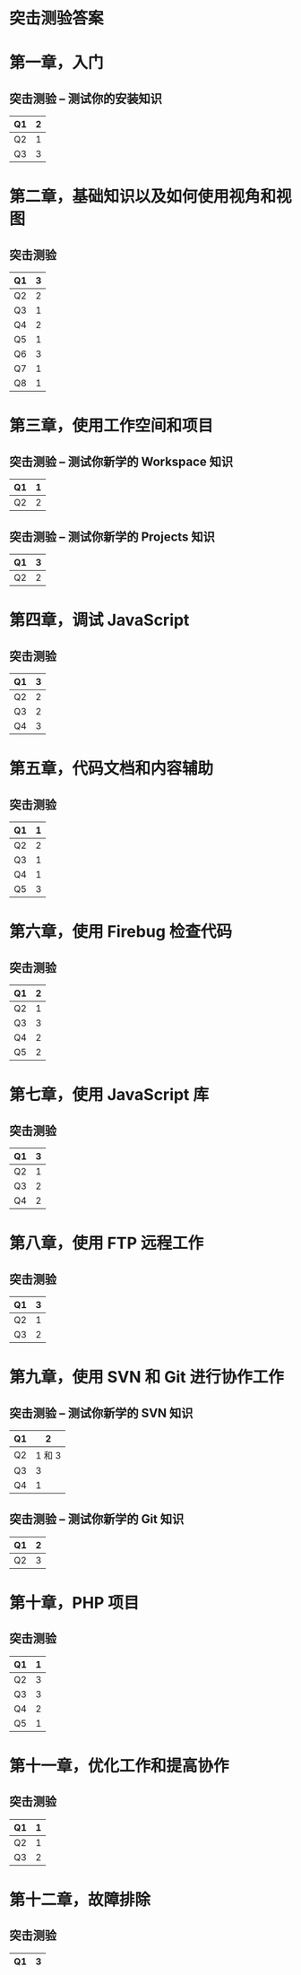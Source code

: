 # 突击测验答案

# 第一章，入门

## 突击测验 – 测试你的安装知识

| Q1 | 2 |
| --- | --- |
| Q2 | 1 |
| Q3 | 3 |

# 第二章，基础知识以及如何使用视角和视图

## 突击测验

| Q1 | 3 |
| --- | --- |
| Q2 | 2 |
| Q3 | 1 |
| Q4 | 2 |
| Q5 | 1 |
| Q6 | 3 |
| Q7 | 1 |
| Q8 | 1 |

# 第三章，使用工作空间和项目

## 突击测验 – 测试你新学的 Workspace 知识

| Q1 | 1 |
| --- | --- |
| Q2 | 2 |

## 突击测验 – 测试你新学的 Projects 知识

| Q1 | 3 |
| --- | --- |
| Q2 | 2 |

# 第四章，调试 JavaScript

## 突击测验

| Q1 | 3 |
| --- | --- |
| Q2 | 2 |
| Q3 | 2 |
| Q4 | 3 |

# 第五章，代码文档和内容辅助

## 突击测验

| Q1 | 1 |
| --- | --- |
| Q2 | 2 |
| Q3 | 1 |
| Q4 | 1 |
| Q5 | 3 |

# 第六章，使用 Firebug 检查代码

## 突击测验

| Q1 | 2 |
| --- | --- |
| Q2 | 1 |
| Q3 | 3 |
| Q4 | 2 |
| Q5 | 2 |

# 第七章，使用 JavaScript 库

## 突击测验

| Q1 | 3 |
| --- | --- |
| Q2 | 1 |
| Q3 | 2 |
| Q4 | 2 |

# 第八章，使用 FTP 远程工作

## 突击测验

| Q1 | 3 |
| --- | --- |
| Q2 | 1 |
| Q3 | 2 |

# 第九章，使用 SVN 和 Git 进行协作工作

## 突击测验 – 测试你新学的 SVN 知识

| Q1 | 2 |
| --- | --- |
| Q2 | 1 和 3 |
| Q3 | 3 |
| Q4 | 1 |

## 突击测验 – 测试你新学的 Git 知识

| Q1 | 2 |
| --- | --- |
| Q2 | 3 |

# 第十章，PHP 项目

## 突击测验

| Q1 | 1 |
| --- | --- |
| Q2 | 3 |
| Q3 | 3 |
| Q4 | 2 |
| Q5 | 1 |

# 第十一章，优化工作和提高协作

## 突击测验

| Q1 | 1 |
| --- | --- |
| Q2 | 1 |
| Q3 | 2 |

# 第十二章，故障排除

## 突击测验

| Q1 | 3 |
| --- | --- |
